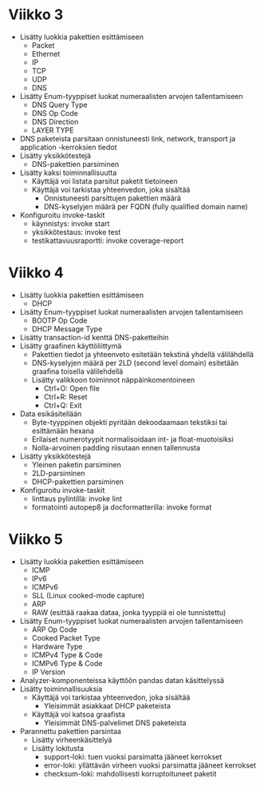 # Viikko 3
- Lisätty luokkia pakettien esittämiseen
    - Packet
    - Ethernet
    - IP
    - TCP
    - UDP
    - DNS
- Lisätty Enum-tyyppiset luokat numeraalisten arvojen tallentamiseen
    - DNS Query Type
    - DNS Op Code
    - DNS Direction
    - LAYER TYPE
- DNS paketeista parsitaan onnistuneesti link, network, transport ja application -kerroksien tiedot
- Lisätty yksikkötestejä
    - DNS-pakettien parsiminen
- Lisätty kaksi toiminnallisuutta
    - Käyttäjä voi listata parsitut paketit tietoineen
    - Käyttäjä voi tarkistaa yhteenvedon, joka sisältää
        - Onnistuneesti parsittujen pakettien määrä
        - DNS-kyselyjen määrä per FQDN (fully qualified domain name)
- Konfiguroitu invoke-taskit
    - käynnistys: invoke start
    - yksikkötestaus: invoke test
    - testikattavuusraportti: invoke coverage-report

# Viikko 4
- Lisätty luokkia pakettien esittämiseen
    - DHCP
- Lisätty Enum-tyyppiset luokat numeraalisten arvojen tallentamiseen
    - BOOTP Op Code
    - DHCP Message Type
- Lisätty transaction-id kenttä DNS-paketteihin
- Lisätty graafinen käyttöliittymä
    - Pakettien tiedot ja yhteenveto esitetään tekstinä yhdellä välilähdellä
    - DNS-kyselyjen määrä per 2LD (second level domain) esitetään graafina toisella välilehdellä
    - Lisätty valikkoon toiminnot näppäinkomentoineen
        - Ctrl+O: Open file
        - Ctrl+R: Reset
        - Ctrl+Q: Exit
- Data esikäsitellään
    - Byte-tyyppinen objekti pyritään dekoodaamaan tekstiksi tai esittämään hexana
    - Erilaiset numerotyypit normalisoidaan int- ja float-muotoisiksi
    - Nolla-arvoinen padding riisutaan ennen tallennusta
- Lisätty yksikkötestejä
    - Yleinen paketin parsiminen
    - 2LD-parsiminen
    - DHCP-pakettien parsiminen
- Konfiguroitu invoke-taskit 
    - linttaus pylintillä: invoke lint
    - formatointi autopep8 ja docformatterilla: invoke format

# Viikko 5
- Lisätty luokkia pakettien esittämiseen
    - ICMP
    - IPv6
    - ICMPv6
    - SLL (Linux cooked-mode capture)
    - ARP
    - RAW (esittää raakaa dataa, jonka tyyppiä ei ole tunnistettu)
- Lisätty Enum-tyyppiset luokat numeraalisten arvojen tallentamiseen
    - ARP Op Code
    - Cooked Packet Type
    - Hardware Type
    - ICMPv4 Type & Code
    - ICMPv6 Type & Code
    - IP Version
- Analyzer-komponenteissa käyttöön pandas datan käsittelyssä
- Lisätty toiminnallisuuksia
    - Käyttäjä voi tarkistaa yhteenvedon, joka sisältää
        - Yleisimmät asiakkaat DHCP paketeista
    - Käyttäjä voi katsoa graafista
        - Yleisimmät DNS-palvelimet DNS paketeista
- Parannettu pakettien parsintaa
    - Lisätty virheenkäsittelyä
    - Lisätty lokitusta
        - support-loki: tuen vuoksi parsimatta jääneet kerrokset
        - error-loki: yllättävän virheen vuoksi parsimatta jääneet kerrokset
        - checksum-loki: mahdollisesti korruptoituneet paketit